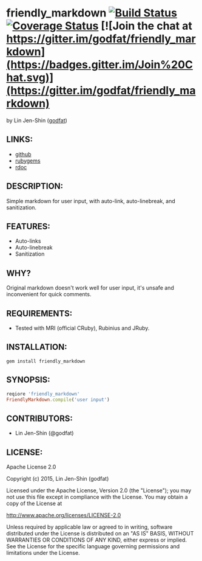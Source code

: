 # friendly_markdown [![Build Status](https://secure.travis-ci.org/godfat/friendly_markdown.png?branch=master)](http://travis-ci.org/godfat/friendly_markdown) [![Coverage Status](https://coveralls.io/repos/godfat/friendly_markdown/badge.png)](https://coveralls.io/r/godfat/friendly_markdown) [![Join the chat at https://gitter.im/godfat/friendly_markdown](https://badges.gitter.im/Join%20Chat.svg)](https://gitter.im/godfat/friendly_markdown)

by Lin Jen-Shin ([godfat](http://godfat.org))

## LINKS:

* [github](https://github.com/godfat/friendly_markdown)
* [rubygems](https://rubygems.org/gems/friendly_markdown)
* [rdoc](http://rdoc.info/github/godfat/friendly_markdown)

## DESCRIPTION:

Simple markdown for user input, with auto-link, auto-linebreak,
and sanitization.

## FEATURES:

* Auto-links
* Auto-linebreak
* Sanitization

## WHY?

Original markdown doesn't work well for user input, it's unsafe and
inconvenient for quick comments.

## REQUIREMENTS:

* Tested with MRI (official CRuby), Rubinius and JRuby.

## INSTALLATION:

    gem install friendly_markdown

## SYNOPSIS:

``` ruby
reqiore 'friendly_markdown'
FriendlyMarkdown.compile('user input')
```

## CONTRIBUTORS:

* Lin Jen-Shin (@godfat)

## LICENSE:

Apache License 2.0

Copyright (c) 2015, Lin Jen-Shin (godfat)

Licensed under the Apache License, Version 2.0 (the "License");
you may not use this file except in compliance with the License.
You may obtain a copy of the License at

<http://www.apache.org/licenses/LICENSE-2.0>

Unless required by applicable law or agreed to in writing, software
distributed under the License is distributed on an "AS IS" BASIS,
WITHOUT WARRANTIES OR CONDITIONS OF ANY KIND, either express or implied.
See the License for the specific language governing permissions and
limitations under the License.
